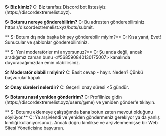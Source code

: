 **S: Biz kimiz?** C: Biz tarafsız Discord bot listesiyiz (https\://discordextremelist.xyz).

**S: Botumu nereye gönderebilirim?** C: Bu adresten gönderebilirsiniz https\://discordextremelist.xyz/bots/submit.

\*\* S: Botum dışında başka bir şey gönderebilir miyim?\*\* C: Kısa yanıt, Evet! Sunucular ve şablonlar gönderebilirsiniz.

\*\* S: Yeni moderatörler mi arıyorsunuz?\*\* C: Şu anda değil, ancak aradığımız zaman bunu <#568590840130175007> kanalında duyuracağımızdan emin olabilirsiniz.

**S: Moderatör olabilir miyim?** C: Basit cevap - hayır. Neden? Çünkü başvurular kapalı.

**S: Onay süreleri nelerdir?** C: Geçerli onay süresi <5 gündür.

**S: Botumu nasıl yeniden gönderirim?** C: Profilinize gidin (https\://discordextremelist.xyz/users/@me) ve yeniden gönder'e tıklayın.

\*\* S: Botumu eklemeye çalıştığımda bana botun zaten mevcut olduğunu söylüyor.\*\* C: Ya arşivlendi ve yeniden göndermeniz gerekiyor ya da yanlış kimliği kullanıyorsunuz. Ancak doğru kimlikse ve arşivlenmemişse bir Web Sitesi Yöneticisine başvurun.
